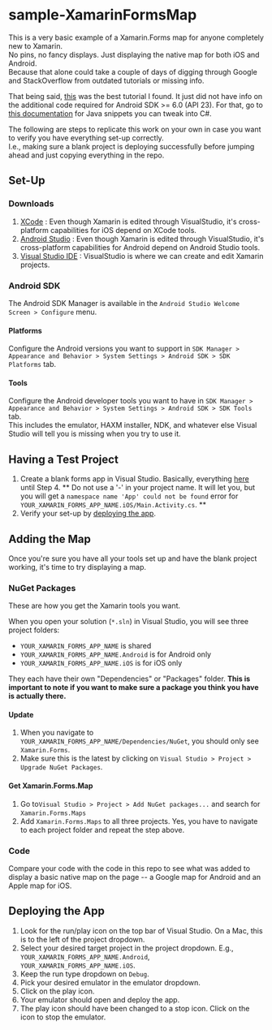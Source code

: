 # sample-XamarinFormsMap
This is a very basic example of a Xamarin.Forms map for anyone completely new to Xamarin.  
No pins, no fancy displays.  Just displaying the native map for both iOS and Android.  
Because that alone could take a couple of days of digging through Google and StackOverflow from outdated tutorials or missing info.

That being said, [this](https://xamarinhelp.com/xamarin-forms-maps/) was the best tutorial I found.  It just did not have info on the additional code required for Android SDK >= 6.0 (API 23). For that, go to [this documentation](https://developer.android.com/training/permissions/requesting#java) for Java snippets you can tweak into C#.

The following are steps to replicate this work on your own in case you want to verify you have everything set-up correctly.  
I.e., making sure a blank project is deploying successfully before jumping ahead and just copying everything in the repo.


## Set-Up
### Downloads
1. [XCode](https://developer.apple.com/xcode/ "XCode")
: Even though Xamarin is edited through VisualStudio, it's cross-platform capabilities for iOS depend on XCode tools.
1. [Android Studio](https://developer.android.com/studio/ "Android Studio")
: Even though Xamarin is edited through VisualStudio, it's cross-platform capabilities for Android depend on Android Studio tools.
1. [Visual Studio IDE](https://visualstudio.microsoft.com/vs/ "Visual Studio IDE")
: VisualStudio is where we can create and edit Xamarin projects.

### Android SDK
The Android SDK Manager is available in the `Android Studio Welcome Screen > Configure` menu.

#### Platforms
Configure the Android versions you want to support in `SDK Manager > Appearance and Behavior > System Settings > Android SDK > SDK Platforms` tab.

#### Tools
Configure the Android developer tools you want to have in `SDK Manager > Appearance and Behavior > System Settings > Android SDK > SDK Tools` tab.  
This includes the emulator, HAXM installer, NDK, and whatever else Visual Studio will tell you is missing when you try to use it.


## Having a Test Project
1. Create a blank forms app in Visual Studio.  Basically, everything [here](https://docs.microsoft.com/en-us/xamarin/xamarin-forms/get-started/hello-xamarin-forms/quickstart "Xamarin Forms Quickstart") until Step 4. ** Do not use a '-' in your project name.  It will let you, but you will get a `namespace name 'App' could not be found` error for `YOUR_XAMARIN_FORMS_APP_NAME.iOS/Main.Activity.cs`. **
1. Verify your set-up by [deploying the app](#deploy).


## Adding the Map
Once you're sure you have all your tools set up and have the blank project working, it's time to try displaying a map.

### NuGet Packages
These are how you get the Xamarin tools you want.

When you open your solution (`*.sln`) in Visual Studio, you will see three project folders: 
* `YOUR_XAMARIN_FORMS_APP_NAME` is shared
* `YOUR_XAMARIN_FORMS_APP_NAME.Android` is for Android only
* `YOUR_XAMARIN_FORMS_APP_NAME.iOS` is for iOS only

They each have their own "Dependencies" or "Packages" folder. **This is important to note if you want to make sure a package you think you have is actually there.**

#### Update
1. When you navigate to `YOUR_XAMARIN_FORMS_APP_NAME/Dependencies/NuGet`, you should only see `Xamarin.Forms`.
1. Make sure this is the latest by clicking on `Visual Studio > Project > Upgrade NuGet Packages`.

#### Get Xamarin.Forms.Map
1.  Go to`Visual Studio > Project > Add NuGet packages...` and search for `Xamarin.Forms.Maps`
1.  Add `Xamarin.Forms.Maps` to all three projects.  Yes, you have to navigate to each project folder and repeat the step above.

### Code
Compare your code with the code in this repo to see what was added to display a basic native map on the page -- a Google map for Android and an Apple map for iOS.  

<a name="deploy"></a>
## Deploying the App
1.  Look for the run/play icon on the top bar of Visual Studio. On a Mac, this is to the left of the project dropdown.
1.  Select your desired target project in the project dropdown.  E.g., `YOUR_XAMARIN_FORMS_APP_NAME.Android`, `YOUR_XAMARIN_FORMS_APP_NAME.iOS`. 
1.  Keep the run type dropdown on `Debug`.  
1.  Pick your desired emulator in the emulator dropdown.
1.  Click on the play icon.
1.  Your emulator should open and deploy the app.
1.  The play icon should have been changed to a stop icon.  Click on the icon to stop the emulator.

